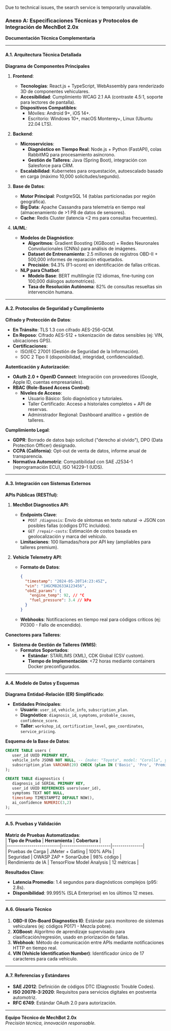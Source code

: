 Due to technical issues, the search service is temporarily unavailable.

### **Anexo A: Especificaciones Técnicas y Protocolos de Integración de MechBot 2.0x**  
**Documentación Técnica Complementaria**  

---

#### **A.1. Arquitectura Técnica Detallada**  
**Diagrama de Componentes Principales**  
1. **Frontend**:  
   - **Tecnologías**: React.js + TypeScript, WebAssembly para renderizado 3D de componentes vehiculares.  
   - **Accesibilidad**: Cumplimiento WCAG 2.1 AA (contraste 4.5:1, soporte para lectores de pantalla).  
   - **Dispositivos Compatibles**:  
     - Móviles: Android 9+, iOS 14+.  
     - Escritorio: Windows 10+, macOS Monterey+, Linux (Ubuntu 22.04 LTS).  

2. **Backend**:  
   - **Microservicios**:  
     - **Diagnóstico en Tiempo Real**: Node.js + Python (FastAPI), colas RabbitMQ para procesamiento asíncrono.  
     - **Gestión de Talleres**: Java (Spring Boot), integración con Salesforce para CRM.  
   - **Escalabilidad**: Kubernetes para orquestación, autoescalado basado en carga (máximo 10,000 solicitudes/segundo).  

3. **Base de Datos**:  
   - **Motor Principal**: PostgreSQL 14 (tablas particionadas por región geográfica).  
   - **Big Data**: Apache Cassandra para telemetría en tiempo real (almacenamiento de >1 PB de datos de sensores).  
   - **Cache**: Redis Cluster (latencia <2 ms para consultas frecuentes).  

4. **IA/ML**:  
   - **Modelos de Diagnóstico**:  
     - **Algoritmos**: Gradient Boosting (XGBoost) + Redes Neuronales Convolucionales (CNNs) para análisis de imágenes.  
     - **Dataset de Entrenamiento**: 2.5 millones de registros OBD-II + 500,000 informes de reparación etiquetados.  
     - **Precisión**: 94.3% (F1-score) en identificación de fallas críticas.  
   - **NLP para Chatbot**:  
     - **Modelo Base**: BERT multilingüe (12 idiomas, fine-tuning con 100,000 diálogos automotrices).  
     - **Tasa de Resolución Autónoma**: 82% de consultas resueltas sin intervención humana.  

---

#### **A.2. Protocolos de Seguridad y Cumplimiento**  
**Cifrado y Protección de Datos**:  
- **En Tránsito**: TLS 1.3 con cifrado AES-256-GCM.  
- **En Reposo**: Cifrado AES-512 + tokenización de datos sensibles (ej: VIN, ubicaciones GPS).  
- **Certificaciones**:  
  - ISO/IEC 27001 (Gestión de Seguridad de la Información).  
  - SOC 2 Tipo II (disponibilidad, integridad, confidencialidad).  

**Autenticación y Autorización**:  
- **OAuth 2.0 + OpenID Connect**: Integración con proveedores (Google, Apple ID, cuentas empresariales).  
- **RBAC (Role-Based Access Control)**:  
  - **Niveles de Acceso**:  
    - Usuario Básico: Solo diagnóstico y tutoriales.  
    - Taller Certificado: Acceso a historiales completos + API de reservas.  
    - Administrador Regional: Dashboard analítico + gestión de talleres.  

**Cumplimiento Legal**:  
- **GDPR**: Borrado de datos bajo solicitud ("derecho al olvido"), DPO (Data Protection Officer) designado.  
- **CCPA (California)**: Opt-out de venta de datos, informe anual de transparencia.  
- **Normativa Automotriz**: Compatibilidad con SAE J2534-1 (reprogramación ECU), ISO 14229-1 (UDS).  

---

#### **A.3. Integración con Sistemas Externos**  
**APIs Públicas (RESTful)**:  
1. **MechBot Diagnostics API**:  
   - **Endpoints Clave**:  
     - `POST /diagnosis`: Envío de síntomas en texto natural → JSON con posibles fallas (códigos DTC incluidos).  
     - `GET /repair-costs`: Estimación de costos basada en geolocalización y marca del vehículo.  
   - **Limitaciones**: 100 llamadas/hora por API key (ampliables para talleres premium).  

2. **Vehicle Telemetry API**:  
   - **Formato de Datos**:  
     ```json  
     {  
       "timestamp": "2024-05-20T14:23:45Z",  
       "vin": "1HGCM82633A123456",  
       "obd2_params": {  
         "engine_temp": 92, // °C  
         "fuel_pressure": 3.4 // kPa  
       }  
     }  
     ```  
   - **Webhooks**: Notificaciones en tiempo real para códigos críticos (ej: P0300 - Fallo de encendido).  

**Conectores para Talleres**:  
- **Sistema de Gestión de Talleres (WMS)**:  
  - **Formatos Soportados**:  
    - **Estándar**: STARLIMS (XML), CDK Global (CSV custom).  
    - **Tiempo de Implementación**: <72 horas mediante containers Docker preconfigurados.  

---

#### **A.4. Modelo de Datos y Esquemas**  
**Diagrama Entidad-Relación (ER) Simplificado**:  
- **Entidades Principales**:  
  - **Usuario**: `user_id`, `vehicle_info`, `subscription_plan`.  
  - **Diagnóstico**: `diagnosis_id`, `symptoms`, `probable_causes`, `confidence_score`.  
  - **Taller**: `workshop_id`, `certification_level`, `geo_coordinates`, `service_pricing`.  

**Esquema de la Base de Datos**:  
```sql  
CREATE TABLE users (  
   user_id UUID PRIMARY KEY,  
   vehicle_info JSONB NOT NULL, -- {make: "Toyota", model: "Corolla", year: 2020}  
   subscription_plan VARCHAR(20) CHECK (plan IN ('Basic', 'Pro', 'Premium'))  
);  

CREATE TABLE diagnostics (  
   diagnosis_id SERIAL PRIMARY KEY,  
   user_id UUID REFERENCES users(user_id),  
   symptoms TEXT NOT NULL,  
   timestamp TIMESTAMPTZ DEFAULT NOW(),  
   ai_confidence NUMERIC(3,2)  
);  
```  

---

#### **A.5. Pruebas y Validación**  
**Matriz de Pruebas Automatizadas**:  
| **Tipo de Prueba**       | **Herramienta**        | **Cobertura** |  
|--------------------------|------------------------|---------------|  
| Pruebas de Carga         | JMeter + Gatling       | 100% APIs     |  
| Seguridad                | OWASP ZAP + SonarQube  | 98% código    |  
| Rendimiento de IA        | TensorFlow Model Analysis | 12 métricas   |  

**Resultados Clave**:  
- **Latencia Promedio**: 1.4 segundos para diagnósticos complejos (p95: 2.8s).  
- **Disponibilidad**: 99.995% (SLA Enterprise) en los últimos 12 meses.  

---

#### **A.6. Glosario Técnico**  
1. **OBD-II (On-Board Diagnostics II)**: Estándar para monitoreo de sistemas vehiculares (ej: códigos P0171 - Mezcla pobre).  
2. **XGBoost**: Algoritmo de aprendizaje supervisado para clasificación/regresión, usado en priorización de fallas.  
3. **Webhook**: Método de comunicación entre APIs mediante notificaciones HTTP en tiempo real.  
4. **VIN (Vehicle Identification Number)**: Identificador único de 17 caracteres para cada vehículo.  

---

#### **A.7. Referencias y Estándares**  
- **SAE J2012**: Definición de códigos DTC (Diagnostic Trouble Codes).  
- **ISO 20078-3:2020**: Requisitos para servicios digitales en postventa automotriz.  
- **RFC 6749**: Estándar OAuth 2.0 para autorización.  

---  
**Equipo Técnico de MechBot 2.0x**  
*Precisión técnica, innovación responsable.*
